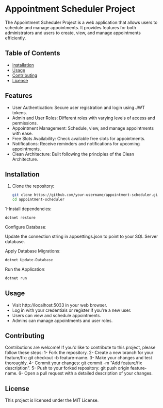 # Appointment Scheduler Project

The Appointment Scheduler Project is a web application that allows users to schedule and manage appointments. It provides features for both administrators and users to create, view, and manage appointments efficiently.

## Table of Contents

- [Installation](#installation)
- [Usage](#usage)
- [Contributing](#contributing)
- [License](#license)

## Features

- User Authentication: Secure user registration and login using JWT tokens.
- Admin and User Roles: Different roles with varying levels of access and permissions.
- Appointment Management: Schedule, view, and manage appointments with ease.
- Free Slots Availability: Check available free slots for appointments.
- Notifications: Receive reminders and notifications for upcoming appointments.
- Clean Architecture: Built following the principles of the Clean Architecture.

## Installation

1. Clone the repository:

   ```bash
   git clone https://github.com/your-username/appointment-scheduler.git
   cd appointment-scheduler

1-Install dependencies:

```bash
dotnet restore
```
Configure Database:

Update the connection string in appsettings.json to point to your SQL Server database.

Apply Database Migrations:

```bash
dotnet Update-Database
```

Run the Application:
```bash
dotnet run
```
## Usage
- Visit http://localhost:5033 in your web browser.
- Log in with your credentials or register if you're a new user.
- Users can view and schedule appointments.
- Admins can manage appointments and user roles.

## Contributing
Contributions are welcome! If you'd like to contribute to this project, please follow these steps:
1- Fork the repository.
2- Create a new branch for your feature/fix: git checkout -b feature-name.
3- Make your changes and test thoroughly.
4- Commit your changes: git commit -m "Add feature/fix description".
5- Push to your forked repository: git push origin feature-name.
6- Open a pull request with a detailed description of your changes.

## License
This project is licensed under the MIT License.